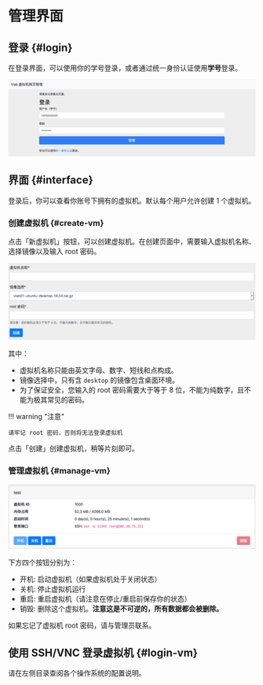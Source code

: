 # 管理界面

## 登录 {#login}

在登录界面，可以使用你的学号登录，或者通过统一身份认证使用**学号**登录。

![login](../images/1.png)

## 界面 {#interface}

登录后，你可以查看你账号下拥有的虚拟机。默认每个用户允许创建 1 个虚拟机。

### 创建虚拟机 {#create-vm}

点击「新虚拟机」按钮，可以创建虚拟机。在创建页面中，需要输入虚拟机名称、选择镜像以及输入 root 密码。

![create](../images/vm-create.png)

其中：

- 虚拟机名称只能由英文字母、数字、短线和点构成。
- 镜像选择中，只有含 `desktop` 的镜像包含桌面环境。
- 为了保证安全，您输入的 root 密码需要大于等于 8 位，不能为纯数字，且不能为极其常见的密码。

!!! warning "注意"

    请牢记 root 密码，否则将无法登录虚拟机

点击「创建」创建虚拟机，稍等片刻即可。

### 管理虚拟机 {#manage-vm}

![vms](../images/2.png)

下方四个按钮分别为：

- 开机: 启动虚拟机（如果虚拟机处于关闭状态）
- 关机: 停止虚拟机运行
- 重启: 重启虚拟机（请注意在停止/重启前保存你的状态）
- 销毁: 删除这个虚拟机。**注意这是不可逆的，所有数据都会被删除。**

如果忘记了虚拟机 root 密码，请与管理员联系。

## 使用 SSH/VNC 登录虚拟机 {#login-vm}

请在左侧目录查阅各个操作系统的配置说明。
